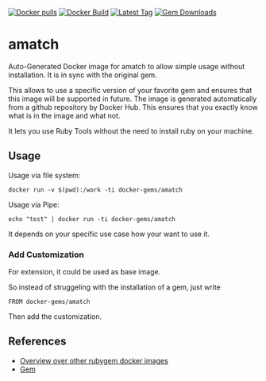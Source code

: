 [![Docker pulls](https://img.shields.io/docker/pulls/rubygem/amatch.svg)](https://hub.docker.com/r/rubygem/amatch/)
[![Docker Build](https://img.shields.io/docker/automated/rubygem/amatch.svg)](https://hub.docker.com/r/rubygem/amatch/)
[![Latest Tag](https://img.shields.io/github/tag/docker-rubygem/amatch.svg)](https://hub.docker.com/r/rubygem/amatch/)
[![Gem Downloads](https://img.shields.io/gem/dt/amatch.svg)](https://rubygems.org/gems/amatch/)
# amatch

Auto-Generated Docker image for amatch to allow simple usage without installation.
It is in sync with the original gem.

This allows to use a specific version of your favorite gem and ensures that this image will be supported in future.
The image is generated automatically from a github repository by Docker Hub.
This ensures that you exactly know what is in the image and what not.

It lets you use Ruby Tools without the need to install ruby on your machine.

## Usage

Usage via file system:

`docker run -v $(pwd):/work -ti docker-gems/amatch`

Usage via Pipe:

`echo "test" | docker run -ti docker-gems/amatch`

It depends on your specific use case how your want to use it.

### Add Customization

For extension, it could be used as base image.

So instead of struggeling with the installation of a gem, just write

`FROM docker-gems/amatch`

Then add the customization.

## References

 - [Overview over other rubygem docker images](https://github.com/thinkbot/docker-rubygem)
 - [Gem](https://rubygems.org/gems/amatch/)
